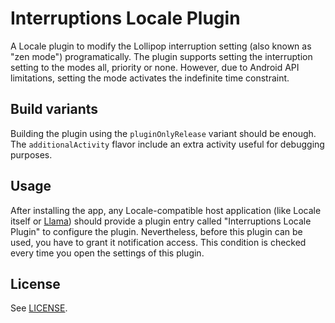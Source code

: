 Interruptions Locale Plugin
===========================

A Locale plugin to modify the Lollipop interruption setting (also known as "zen mode") programatically.
The plugin supports setting the interruption setting to the modes all, priority or none. However, due
to Android API limitations, setting the mode activates the indefinite time constraint.

Build variants
--------------

Building the plugin using the `pluginOnlyRelease` variant should be enough. The `additionalActivity`
flavor include an extra activity useful for debugging purposes.

Usage
-----

After installing the app, any Locale-compatible host application (like Locale itself or
[Llama](https://play.google.com/store/apps/details?id=com.kebab.Llama)) should provide a plugin entry
called "Interruptions Locale Plugin" to configure the plugin. Nevertheless, before this plugin can be
used, you have to grant it notification access. This condition is checked every time you open the
settings of this plugin.

License
-------

See [LICENSE](LICENSE).